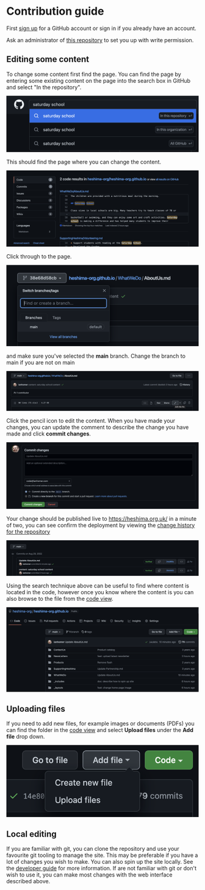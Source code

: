 # Contribution guide

First [sign up](https://github.com/signup) for a GitHub account or sign in if
you already have an account.

Ask an administrator of [this
repository](https://github.com/heshima-org/heshima-org.github.io) to set you up
with write permission.

## Editing some content

To change some content first find the page. You can find the page by entering
some existing content on the page into the search box in GitHub and select "In the
repository".

![image](assets/admin/search-content.png)

This should find the page where you can change the content.

![image](assets/admin/found-content.png)

Click
through to the page.

![image](assets/admin/not-main.png)

and make sure you've selected the **main** branch. Change the branch to main if you are not on main

![image](assets/admin/on-main.png)

Click the pencil icon to edit the content. When you have made your changes, you
can update the comment to describe the change you have made and click
**commit changes**.

![image](assets/admin/commit-changes.png)

Your change should be published live to
<https://heshima.org.uk/> in a minute of two, you can see confirm the
deployment by viewing the [change history for the
repository](https://github.com/heshima-org/heshima-org.github.io/commits/main)

![image](assets/admin/commit-history.png)

Using the search technique above can be useful to find where content is located
in the code, however once you know where the content is you can also browse to
the file from the [code
view](https://github.com/heshima-org/heshima-org.github.io).

![image](assets/admin/code-view.png)

## Uploading files

If you need to add new files, for example images or documents (PDFs) you can
find the folder in the [code
view](https://github.com/heshima-org/heshima-org.github.io) and select **Upload
files** under the **Add file** drop down.

![image](assets/admin/upload-files.png)

## Local editing

If you are familiar with git, you can clone the repository and use your
favourite git tooling to manage the site. This may be preferable if you have a
lot of changes you wish to make. You can also spin up the site locally. See the
[developer guide](./DEV.md) for more information. If are not familiar with git
or don't wish to use it, you can make most changes with the web interface
described above.
